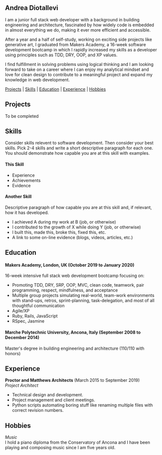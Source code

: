 ## Andrea Diotallevi

I am a junior full stack web developer with a background in building engineering and architecture, fascinated by how widely code is embedded in almost everything we do, making it ever more efficient and accessible.

After a year and a half of self-study, working on exciting side projects like generative art, I graduated from Makers Academy, a 16-week software development bootcamp in which I rapidly increased my skills as a developer using principles such as TDD, DRY, OOP, and XP values.

I find fulfillment in solving problems using logical thinking and I am looking forward to take on a career where I can enjoy my analytical mindset and love for clean design to contribute to a meaningful project and expand my knowledge in web development.

[Projects](#projects) | [Skills](#skills) | [Education](#education) | [Experience](#experience) | [Hobbies](#hobbies)

## Projects

To be completed

## Skills

Consider skills relevent to software development. Then consider your best skills. Pick 2-4 skills and write a short descriptive paragraph for each one. You should demonstrate how capable you are at this skill with examples.

#### This Skill

- Experience
- Achievements
- Evidence

#### Another Skill

Descriptive paragraph of how capable you are at this skill and, if relevant, how it has developed.

- I achieved A during my work at B (job, or otherwise)
- I contributed to the growth of X while doing Y (job, or otherwise)
- I built this, made this, broke this, fixed this, etc.
- A link to some on-line evidence (blogs, videos, articles, etc.)

## Education

#### Makers Academy, London, UK (October 2019 to January 2020)

16-week intensive full stack web development bootcamp focusing on:

- Promoting TDD, DRY, SRP, OOP, MVC, clean code, teamwork, pair programming, respect, mindfulness, and acceptance
- Multiple group projects simulating real-world, team-work environments with stand-ups, retros, sprint-planning, task-delegation, and most of all thoughtful communication
- Agile/XP
- Ruby, Rails, JavaScript
- RSpec, Jasmine

#### Marche Polytechnic University, Ancona, Italy (September 2008 to December 2014)

Master's degree in building engineering and architecture (110/110 with honors)

## Experience

**Proctor and Matthews Architects** (March 2015 to September 2019)    
*Project Architect*  
- Technical design and development.
- Project management and client meetings.
- Python scripts automating boring stuff like renaming multiple files with correct revision numbers.

## Hobbies
*Music*  
I hold a piano diploma from the Conservatory of Ancona and I have been playing and composing music since I am five years old.
